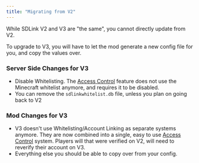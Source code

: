 ```yaml
---
title: "Migrating from V2"
---
```


While SDLink V2 and V3 are "the same", you cannot directly update from V2.

To upgrade to V3, you will have to let the mod generate a new config file for you, and copy the values over.

### Server Side Changes for V3

* Disable Whitelisting. The [Access Control](./features/whitelisting.md) feature does not use the Minecraft whitelist anymore, and requires it to be disabled.
* You can remove the `sdlinkwhitelist.db` file, unless you plan on going back to V2

### Mod Changes for V3

* V3 doesn't use Whitelisting/Account Linking as separate systems anymore. They are now combined into a single, easy to use [Access Control](./features/whitelisting.md) system. Players will that were verified on V2, will need to reverify their account on V3.
* Everything else you should be able to copy over from your config.